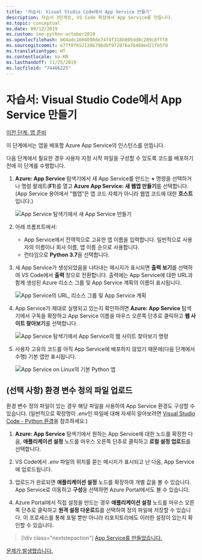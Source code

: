 ```yaml
---
title: '자습서: Visual Studio Code에서 App Service 만들기'
description: 자습서 3단계로, VS Code 확장에서 App Service를 만듭니다.
ms.topic: conceptual
ms.date: 09/12/2019
ms.custom: seo-python-october2019
ms.openlocfilehash: b64adc1604698de74f4f318b805dd8c289c8fff8
ms.sourcegitcommit: e77f8f652128b798dbf972078a7b460ed21fb5f8
ms.translationtype: HT
ms.contentlocale: ko-KR
ms.lasthandoff: 11/25/2019
ms.locfileid: "74466225"
---
```

# <a name="tutorial-create-the-app-service-from-visual-studio-code"></a>자습서: Visual Studio Code에서 App Service 만들기

[이전 단계: 앱 준비](tutorial-deploy-app-service-on-linux-02.md)

이 단계에서는 앱을 배포할 Azure App Service의 인스턴스를 만듭니다.

다음 단계에서 필요한 경우 사용자 지정 시작 파일을 구성할 수 있도록 코드를 배포하기 전에 이 단계를 수행합니다.

1. **Azure: App Service** 탐색기에서 새 App Service를 만드는 **+** 명령을 선택하거나 명령 팔레트(**F1**)를 열고 **Azure App Service: 새 웹앱 만들기**를 선택합니다. (App Service 용어에서 “웹앱”은 앱 코드 자체가 아니라 웹앱 코드에 대한 **호스트**입니다.)

    ![App Service 탐색기에서 새 App Service 만들기](media/deploy-azure/create-new-app-service-in-app-service-explorer.png)

1. 아래 프롬프트에서:

    - App Service에서 전역적으로 고유한 앱 이름을 입력합니다. 일반적으로 사용자의 이름이나 회사 이름, 앱 이름 순으로 사용합니다.
    - 런타임으로 **Python 3.7**을 선택합니다.

1. 새 App Service가 생성되었음을 나타내는 메시지가 표시되면 **출력 보기**를 선택하여 VS Code에서 **출력** 창으로 전환합니다. 출력에는 App Service에 대한 URL과 함께 생성된 Azure 리소스 그룹 및 App Service 계획의 이름이 표시됩니다.

    ![App Service의 URL, 리소스 그룹 및 App Service 계획](media/deploy-azure/url-for-your-new-app-service-and-resource-group-and-plan.png)

1. App Service가 제대로 실행되고 있는지 확인하려면 **Azure: App Service** 탐색기에서 구독을 확장하고 App Service 이름을 마우스 오른쪽 단추로 클릭하고 **웹 사이트 찾아보기**를 선택합니다.

    ![App Service 탐색기에서 App Service의 웹 사이트 찾아보기 명령](media/deploy-azure/select-command-to-browse-website-in-app-service.png)

1. 사용자 고유의 코드를 아직 App Service에 배포하지 않았기 때문에(다음 단계에서 수행) 기본 앱만 표시됩니다.

    ![App Service on Linux의 기본 Python 앱](media/deploy-azure/default-python-app-on-app-service-on-linux.png)

## <a name="optional-upload-an-environment-variable-definitions-file"></a>(선택 사항) 환경 변수 정의 파일 업로드

환경 변수 정의 파일이 있는 경우 해당 파일을 사용하여 App Service 환경도 구성할 수 있습니다. (일반적으로 확장명이 *.env*인 파일에 대해 자세히 알아보려면 [Visual Studio Code - Python 환경](https://code.visualstudio.com/docs/python/environments#environment-variable-definitions-file)을 참조하세요.)

1. **Azure: App Service** 탐색기에서 원하는 App Service에 대한 노드를 확장한 다음, **애플리케이션 설정** 노드를 마우스 오른쪽 단추로 클릭하고 **로컬 설정 업로드**를 선택합니다.

1. VS Code에서 *.env* 파일의 위치를 묻는 메시지가 표시되고 난 다음, App Service에 업로드됩니다.

1. 업로드가 완료되면 **애플리케이션 설정** 노드를 확장하여 개별 값을 볼 수 있습니다. App Service로 이동하고 **구성**을 선택하면 Azure Portal에서도 볼 수 있습니다.

1. Azure Portal에서 직접 설정을 만드는 경우 **애플리케이션 설정** 노드를 마우스 오른쪽 단추로 클릭하고 **원격 설정 다운로드**를 선택하여 정의 파일에 저장할 수 있습니다. 이 프로세스를 통해 포털 뿐만 아니라 리포지토리에도 이러한 설정이 있는지 확인할 수 있습니다.

> [!div class="nextstepaction"]
> [App Service를 만들었습니다.](tutorial-deploy-app-service-on-linux-04.md)

[문제가 발생했습니다.](https://www.research.net/r/PWZWZ52?tutorial=vscode-appservice-python&step=03-create-app-service)
